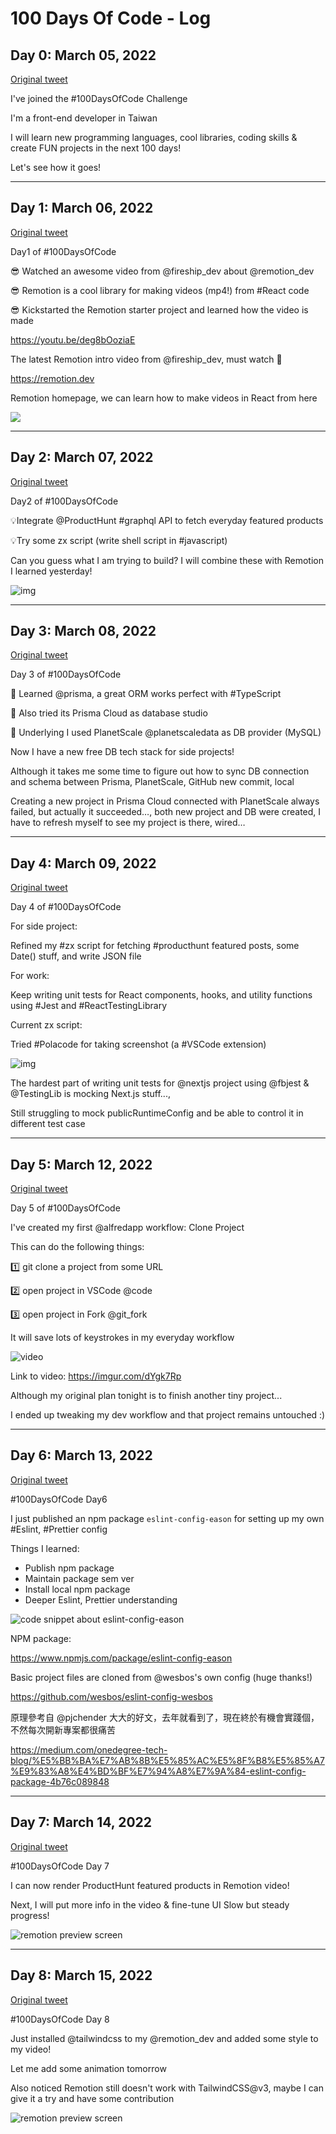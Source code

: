 # 100 Days Of Code - Log

## Day 0: March 05, 2022

[Original tweet](https://twitter.com/_easonchang/status/1500065556065439744)

I've joined the #100DaysOfCode Challenge

I'm a front-end developer in Taiwan

I will learn new programming languages, cool libraries, coding skills & create FUN projects in the next 100 days!

Let's see how it goes!

---

## Day 1: March 06, 2022

[Original tweet](https://twitter.com/_easonchang/status/1500345994768052224)

Day1 of #100DaysOfCode

😎 Watched an awesome video from @fireship_dev about @remotion_dev

😎 Remotion is a cool library for making videos (mp4!) from #React code

😎 Kickstarted the Remotion starter project and learned how the video is made

https://youtu.be/deg8bOoziaE

The latest Remotion intro video from @fireship_dev, must watch 👀

https://remotion.dev

Remotion homepage, we can learn how to make videos in React from here

![](https://imgur.com/W2juQ7d.gif)

---

## Day 2: March 07, 2022

[Original tweet](https://twitter.com/EasonChang_me/status/1500879467820232705)

Day2 of #100DaysOfCode

💡Integrate @ProductHunt #graphql API to fetch everyday featured products

💡Try some zx script (write shell script in #javascript)

Can you guess what I am trying to build? I will combine these with Remotion I learned yesterday!

![img](https://i.imgur.com/7QhgbR0.jpg)

---

## Day 3: March 08, 2022

[Original tweet](https://twitter.com/EasonChang_me/status/1501278150948372481)

Day 3 of #100DaysOfCode 

🤟 Learned @prisma, a great ORM works perfect with #TypeScript 

🤟 Also tried its Prisma Cloud as database studio

🤟 Underlying I used PlanetScale @planetscaledata as DB provider (MySQL)

Now I have a new free DB tech stack for side projects!

Although it takes me some time to figure out how to sync DB connection and schema between Prisma, PlanetScale, GitHub new commit, local

Creating a new project in Prisma Cloud connected with PlanetScale always failed, but actually it succeeded…, both new project and DB were created, I have to refresh myself to see my project is there, wired…

---

## Day 4: March 09, 2022

[Original tweet](https://twitter.com/EasonChang_me/status/1501614366046957569)

Day 4 of #100DaysOfCode

For side project:

Refined my #zx script for fetching #producthunt featured posts, some Date() stuff, and write JSON file

For work:

Keep writing unit tests for React components, hooks, and utility functions using #Jest and #ReactTestingLibrary

Current zx script:

Tried #Polacode for taking screenshot (a #VSCode extension)

![img](https://i.imgur.com/1AcKPk9.jpg)

The hardest part of writing unit tests for @nextjs project using @fbjest & @TestingLib is mocking Next.js stuff...,

Still struggling to mock publicRuntimeConfig and be able to control it in different test case

---

## Day 5: March 12, 2022

[Original tweet](https://twitter.com/EasonChang_me/status/1502720719331147776)

Day 5 of #100DaysOfCode

I've created my first @alfredapp workflow: Clone Project

This can do the following things:

1️⃣ git clone a project from some URL

2️⃣ open project in VSCode @code

3️⃣ open project in Fork @git_fork

It will save lots of keystrokes in my everyday workflow

![video](https://i.imgur.com/dYgk7Rp.gif)

Link to video: https://imgur.com/dYgk7Rp

Although my original plan tonight is to finish another tiny project...

I ended up tweaking my dev workflow and that project remains untouched :)

---

## Day 6: March 13, 2022

[Original tweet](https://twitter.com/EasonChang_me/status/1502926571703005184)

#100DaysOfCode Day6

I just published an npm package `eslint-config-eason` for setting up my own #Eslint, #Prettier config

Things I learned:

- Publish npm package
- Maintain package sem ver
- Install local npm package
- Deeper Eslint, Prettier understanding

![code snippet about eslint-config-eason](https://i.imgur.com/l7bZGMH.jpg)

NPM package:

https://www.npmjs.com/package/eslint-config-eason

Basic project files are cloned from @wesbos's own config (huge thanks!)

https://github.com/wesbos/eslint-config-wesbos

原理參考自 @pjchender 大大的好文，去年就看到了，現在終於有機會實踐個，不然每次開新專案都很痛苦

https://medium.com/onedegree-tech-blog/%E5%BB%BA%E7%AB%8B%E5%85%AC%E5%8F%B8%E5%85%A7%E9%83%A8%E4%BD%BF%E7%94%A8%E7%9A%84-eslint-config-package-4b76c089848

---

## Day 7: March 14, 2022

[Original tweet](https://twitter.com/EasonChang_me/status/1503421774499028992)

#100DaysOfCode Day 7

I can now render ProductHunt featured products in Remotion video!

Next, I will put more info in the video & fine-tune UI
Slow but steady progress!

![remotion preview screen](https://i.imgur.com/Rb2qhJw.jpg)

---

## Day 8: March 15, 2022

[Original tweet](https://twitter.com/EasonChang_me/status/1503805129778413568)

#100DaysOfCode Day 8

Just installed @tailwindcss to my @remotion_dev and added some style to my video!

Let me add some animation tomorrow

Also noticed Remotion still doesn't work with TailwindCSS@v3, maybe I can give it a try and have some contribution

![remotion preview screen](https://i.imgur.com/ZwPfcCH.jpg)
